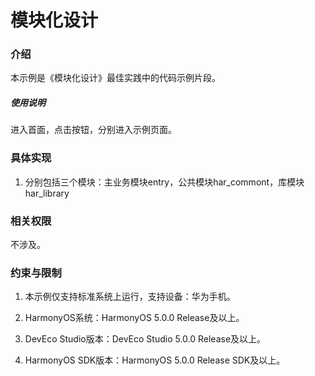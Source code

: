 # 模块化设计

### 介绍

本示例是《模块化设计》最佳实践中的代码示例片段。

##### 使用说明

进入首面，点击按钮，分别进入示例页面。


### 具体实现

1. 分别包括三个模块：主业务模块entry，公共模块har_commont，库模块har_library

### 相关权限

不涉及。

### 约束与限制

1. 本示例仅支持标准系统上运行，支持设备：华为手机。

2. HarmonyOS系统：HarmonyOS 5.0.0 Release及以上。

3. DevEco Studio版本：DevEco Studio 5.0.0 Release及以上。

4. HarmonyOS SDK版本：HarmonyOS 5.0.0 Release SDK及以上。
